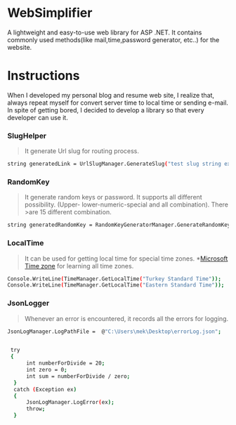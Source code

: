 # WebSimplifier
A lightweight and easy-to-use web library for ASP .NET. It contains commonly used methods(like mail,time,password generator, etc..) for the website.


Instructions
============
When I developed my personal blog and resume web site, I realize that, always repeat myself for convert server time to local time or sending e-mail. In spite of getting bored, I decided to develop a library so that every developer can use it.

### SlugHelper

> It generate Url slug for routing process.

```sh
string generatedLink = UrlSlugManager.GenerateSlug("test slug string example");
```

### RandomKey

> It generate random keys or password. It supports all different possibility. (Upper- lower-numeric-special and all combination). There >are 15 different combination.

```sh
string generatedRandomKey = RandomKeyGeneratorManager.GenerateRandomKey(10,GenerationKeyType.LowerCasesAndSpecialWordsAndNumeric);
```

### LocalTime

> It can be used for getting local time for special time zones. *[Microsoft Time zone] for learning all time zones.

```sh
Console.WriteLine(TimeManager.GetLocalTime("Turkey Standard Time"));
Console.WriteLine(TimeManager.GetLocalTime("Eastern Standard Time"));
```

### JsonLogger

> Whenever an error is encountered, it records all the errors for logging.

```sh
JsonLogManager.LogPathFile =  @"C:\Users\mek\Desktop\errorLog.json";


 try
 {
      int numberForDivide = 20;
      int zero = 0;
      int sum = numberForDivide / zero;
  }
  catch (Exception ex)
  {
      JsonLogManager.LogError(ex);
      throw;       
  }
```

 [Microsoft Time zone]: <https://msdn.microsoft.com/en-us/library/ms912391(v=winembedded.11).aspx>
